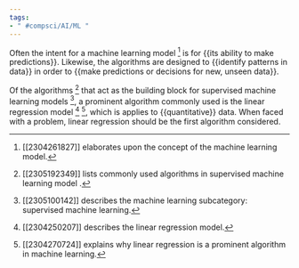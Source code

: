 ```yaml
---
tags:
- " #compsci/AI/ML "
---
```


Often the intent for a machine learning model [^1] is for {{its ability to make predictions}}. Likewise, the algorithms are designed to {{identify patterns in data}} in order to {{make predictions or decisions for new, unseen data}}. <!--SR:!2024-02-26,179,270!2023-11-09,72,270!2024-01-20,144,230-->

Of the algorithms [^2] that act as the building block for supervised machine learning models [^3], a prominent algorithm commonly used is the linear regression model [^4] [^5], which is applies to {{quantitative}} data. When faced with a problem, linear regression should be the first algorithm considered. <!--SR:!2024-05-14,243,288-->

[^1]: [[2304261827]] elaborates upon the concept of the machine learning model.
[^2]: [[2305192349]] lists commonly used algorithms in supervised machine learning model [^3].
[^3]: [[2305100142]] describes the machine learning subcategory: supervised machine learning.
[^4]: [[2304250207]] describes the linear regression model.
[^5]: [[2304270724]] explains why linear regression is a prominent algorithm in machine learning.